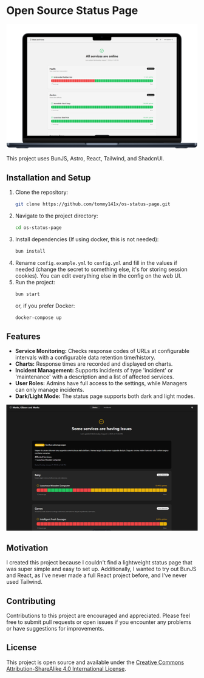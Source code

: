 # Open Source Status Page

![Feature Mockup](mockup.png)

This project uses BunJS, Astro, React, Tailwind, and ShadcnUI.

## Installation and Setup

1. Clone the repository:
    ```bash
    git clone https://github.com/tommy141x/os-status-page.git
    ```
2. Navigate to the project directory:
    ```bash
    cd os-status-page
    ```
3. Install dependencies (If using docker, this is not needed):
    ```bash
    bun install
    ```
4. Rename `config.example.yml` to `config.yml` and fill in the values if needed (change the secret to something else, it's for storing session cookies). You can edit everything else in the config on the web UI.
5. Run the project:
    ```bash
    bun start
    ```
   or, if you prefer Docker:
    ```bash
    docker-compose up
    ```

## Features

- **Service Monitoring:** Checks response codes of URLs at configurable intervals with a configurable data retention time/history.
- **Charts:** Response times are recorded and displayed on charts.
- **Incident Management:** Supports incidents of type 'incident' or 'maintenance' with a description and a list of affected services.
- **User Roles:** Admins have full access to the settings, while Managers can only manage incidents.
- **Dark/Light Mode:** The status page supports both dark and light modes.

![Demo Picture](demo.png)

## Motivation

I created this project because I couldn't find a lightweight status page that was super simple and easy to set up. Additionally, I wanted to try out BunJS and React, as I've never made a full React project before, and I've never used Tailwind.

## Contributing

Contributions to this project are encouraged and appreciated. Please feel free to submit pull requests or open issues if you encounter any problems or have suggestions for improvements.

## License

This project is open source and available under the [Creative Commons Attribution-ShareAlike 4.0 International License](LICENSE).
